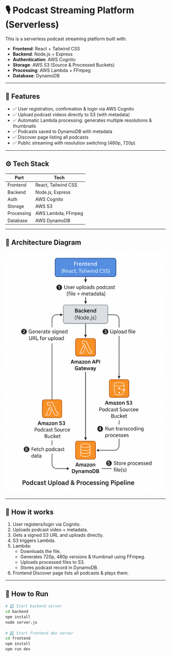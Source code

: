 # 🎙️ Podcast Streaming Platform (Serverless)

This is a serverless podcast streaming platform built with:
- **Frontend**: React + Tailwind CSS
- **Backend**: Node.js + Express
- **Authentication**: AWS Cognito
- **Storage**: AWS S3 (Source & Processed Buckets)
- **Processing**: AWS Lambda + FFmpeg
- **Database**: DynamoDB

---

## 🚀 Features

- ✅ User registration, confirmation & login via AWS Cognito
- ✅ Upload podcast videos directly to S3 (with metadata)
- ✅ Automatic Lambda processing: generates multiple resolutions & thumbnails
- ✅ Podcasts saved to DynamoDB with metadata
- ✅ Discover page listing all podcasts
- ✅ Public streaming with resolution switching (480p, 720p)


---

## ⚙️ Tech Stack

| Part       | Tech                               |
|------------|------------------------------------|
| Frontend   | React, Tailwind CSS                |
| Backend    | Node.js, Express                   |
| Auth       | AWS Cognito                        |
| Storage    | AWS S3                             |
| Processing | AWS Lambda, FFmpeg                 |
| Database   | AWS DynamoDB                       |

---

## 📸 Architecture Diagram

![Architecture](./architecture.png)

---

## 🔑 How it works

1. User registers/login via Cognito.
2. Uploads podcast video + metadata.
3. Gets a signed S3 URL and uploads directly.
4. S3 triggers Lambda.
5. Lambda:
   - Downloads the file.
   - Generates 720p, 480p versions & thumbnail using FFmpeg.
   - Uploads processed files to S3.
   - Stores podcast record in DynamoDB.
6. Frontend Discover page lists all podcasts & plays them.

---

## 🚀 How to Run

```bash
# 1️⃣ Start backend server
cd backend
npm install
node server.js

# 2️⃣ Start frontend dev server
cd frontend
npm install
npm run dev

